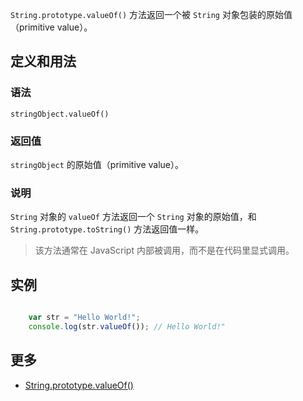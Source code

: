 `String.prototype.valueOf()` 方法返回一个被 `String` 对象包装的原始值（primitive value）。

## 定义和用法

### 语法

`stringObject.valueOf()`

### 返回值

`stringObject` 的原始值（primitive value）。

### 说明

`String` 对象的 `valueOf` 方法返回一个 `String` 对象的原始值，和 `String.prototype.toString()` 方法返回值一样。

> 该方法通常在 JavaScript 内部被调用，而不是在代码里显式调用。

## 实例

``` javascript

    var str = "Hello World!";
    console.log(str.valueOf()); // Hello World!"  

```

## 更多

*   [String.prototype.valueOf()](https://developer.mozilla.org/zh-CN/docs/Web/JavaScript/Reference/Global_Objects/String/valueOf)
